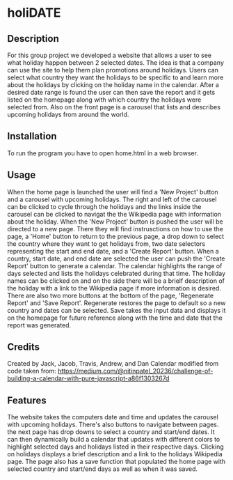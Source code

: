 # holiDATE

## Description

For this group project we developed a website that allows a user to see what holiday happen between 2 selected dates.  The idea is that a company can use the site to help them plan promotions around holidays.  Users can select what country they want the holidays to be specific to and learn more about the holidays by clicking on the holiday name in the calendar.  After a desired date range is found the user can then save the report and it gets listed on the homepage along with which country the holidays were selected from.  Also on the front page is a carousel that lists and describes upcoming holidays from around the world.


## Installation

To run the program you have to open home.html in a web browser.

## Usage

When the home page is launched the user will find a 'New Project' button and a carousel with upcoming holidays.  The right and left of the carousel can be clicked to cycle through the holidays and the links inside the carousel can be clicked to navigat the the Wikipedia page with information about the holiday.  When the 'New Project' button is pushed the user will be directed to a new page.  There they will find instrusctions on how to use the page, a 'Home' button to return to the previous page, a drop down to select the country where they want to get holidays from, two date selectors representing the start and end date, and a 'Create Report' button.  When a country, start date, and end date are selected the user can push the 'Create Report' button to generate a calendar.  The calendar highlights the range of days selected and lists the holidays celebrated during that time.  The holiday names can be clicked on and on the side there will be a brielf description of the holiday with a link to the Wikipedia page if more information is desired.  There are also two more buttons at the bottom of the page, 'Regenerate Report' and 'Save Report'.  Regenerate restores the page to default so a new country and dates can be selected.  Save takes the input data and displays it on the homepage for future reference along with the time and date that the report was generated.

## Credits

Created by Jack, Jacob, Travis, Andrew, and Dan
Calendar modified from code taken from: https://medium.com/@nitinpatel_20236/challenge-of-building-a-calendar-with-pure-javascript-a86f1303267d

## Features

The website takes the computers date and time and updates the carousel with upcoming holidays.  There's also buttons to navigate between pages.  the next page has drop downs to select a country and start/end dates.  It can then dynamically build a calendar that updates with different colors to highlight selected days and holidays listed in their respective days.  Clicking on holidays displays a brief description and a link to the holidays Wikipedia page.  The page also has a save function that populated the home page with selected country and start/end days as well as when it was saved.